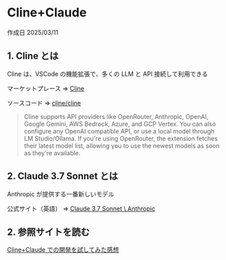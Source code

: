 # Cline+Claude

作成日 2025/03/11

## 1. Cline とは

Cline は、VSCode の機能拡張で、多くの LLM と API 接続して利用できる

マーケットプレース => [Cline](https://marketplace.visualstudio.com/items?itemName=saoudrizwan.claude-dev)

ソースコード => [cline/cline](https://github.com/cline/cline)

> Cline supports API providers like OpenRouter, Anthropic, OpenAI, Google Gemini, AWS Bedrock, Azure, and GCP Vertex. You can also configure any OpenAI compatible API, or use a local model through LM Studio/Ollama. If you're using OpenRouter, the extension fetches their latest model list, allowing you to use the newest models as soon as they're available.

## 2. Claude 3.7 Sonnet とは

Anthropic が提供する一番新しいモデル

公式サイト（英語） => [Claude 3.7 Sonnet \ Anthropic](https://www.anthropic.com/claude/sonnet)

## 2. 参照サイトを読む

[Cline+Claude での開発を試してみた感想](https://zenn.dev/razokulover/articles/768337f838a110)
